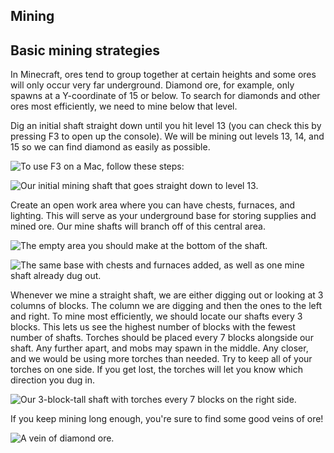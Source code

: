 ## Mining

## Basic mining strategies

In Minecraft, ores tend to group together at certain heights and some ores will only occur very far underground. Diamond ore, for example, only spawns at a Y-coordinate of 15 or below. To search for diamonds and other ores most efficiently, we need to mine below that level.

Dig an initial shaft straight down until you hit level 13 (you can check this by pressing F3 to open up the console). We will be mining out levels 13, 14, and 15 so we can find diamond as easily as possible.

![To use F3 on a Mac, follow these steps:](images/macf3.png)

![Our initial mining shaft that goes straight down to level 13.](images/mining_down_shaft.png)

Create an open work area where you can have chests, furnaces, and lighting. This will serve as your underground base for storing supplies and mined ore. Our mine shafts will branch off of this central area.

![The empty area you should make at the bottom of the shaft.](images/mining_initial_base.png)

![The same base with chests and furnaces added, as well as one mine shaft already dug out.](images/mining_base_chests.png)

Whenever we mine a straight shaft, we are either digging out or looking at 3 columns of blocks. The column we are digging and then the ones to the left and right. To mine most efficiently, we should locate our shafts every 3 blocks. This lets us see the highest number of blocks with the fewest number of shafts. Torches should be placed every 7 blocks alongside our shaft. Any further apart, and mobs may spawn in the middle. Any closer, and we would be using more torches than needed. Try to keep all of your torches on one side. If you get lost, the torches will let you know which direction you dug in.

![Our 3-block-tall shaft with torches every 7 blocks on the right side.](images/mining_horizontal_shaft.png)

If you keep mining long enough, you're sure to find some good veins of ore!

![A vein of diamond ore.](images/mining_diamond.png)
